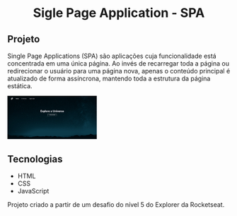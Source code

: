 <h1 align="center"> Sigle Page Application - SPA </h1>

## Projeto

Single Page Applications (SPA) são aplicações cuja funcionalidade está concentrada em uma única página. Ao invés de recarregar toda a página ou redirecionar o usuário para uma página nova, apenas o conteúdo principal é atualizado de forma assíncrona, mantendo toda a estrutura da página estática.

<p>
  <img src="./assets/capa-github.jpg" width="40%">
</p>


## Tecnologias
- HTML
- CSS
- JavaScript

Projeto criado a partir de um desafio do nível 5 do Explorer da Rocketseat.
